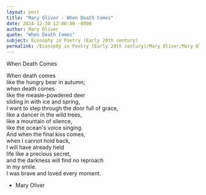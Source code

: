 ```yaml
---
layout: post
title: "Mary Oliver - When Death Comes"
date: 2024-12-30 12:00:00 -0000
author: Mary Oliver
quote: "When Death Comes"
subject: Ecosophy in Poetry (Early 20th century)
permalink: /Ecosophy in Poetry (Early 20th century)/Mary Oliver/Mary Oliver - When Death Comes
---
```


When Death Comes

When death comes  
     like the hungry bear in autumn;  
     when death comes  
     like the measle-powdered deer  
     sliding in with ice and spring,  
     I want to step through the door full of grace,  
     like a dancer in the wild trees,  
     like a mountain of silence,  
     like the ocean's voice singing.  
     And when the final kiss comes,  
     when I cannot hold back,  
     I will have already held  
     life like a precious secret,  
     and the darkness will find no reproach  
     in my smile.  
     I was brave and loved every moment.

- Mary Oliver
